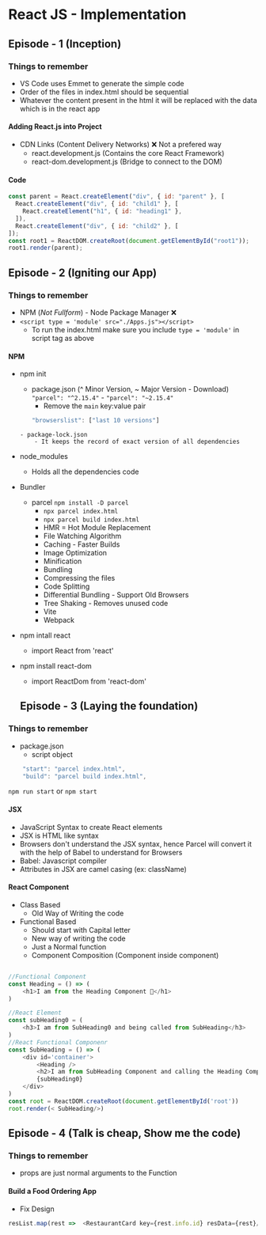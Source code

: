 # React JS - Implementation 

## Episode - 1 (Inception)

### Things to remember
- VS Code uses Emmet to generate the simple code
- Order of the files in index.html should be sequential
- Whatever the content present in the html it will be replaced with the data which is in the react app
#### Adding React.js into Project
- CDN Links (Content Delivery Networks) ❌ Not a prefered way
    - react.development.js (Contains the core React Framework)
    - react-dom.development.js (Bridge to connect to the DOM)
#### Code

```JAVASCRIPT
const parent = React.createElement("div", { id: "parent" }, [
  React.createElement("div", { id: "child1" }, [
    React.createElement("h1", { id: "heading1" },
  ]),
  React.createElement("div", { id: "child2" }, [
]);
const root1 = ReactDOM.createRoot(document.getElementById("root1"));
root1.render(parent);
```

## Episode - 2 (Igniting our App)

### Things to remember
- NPM (*Not Fullform*) - Node Package Manager ❌
- ``` <script type = 'module' src="./Apps.js"></script> ```
  - To run the index.html make sure you include ```type = 'module'``` in script tag as above


#### NPM 
- npm init
    - package.json (^ Minor Version, ~ Major Version - Download) ```"parcel": "^2.15.4"``` - ```"parcel": "~2.15.4"```
      - Remove the ```main``` key:value pair
      ```js
      "browserslist": ["last 10 versions"]
    ```
    - package-lock.json
        - It keeps the record of exact version of all dependencies
- node_modules
    - Holds all the dependencies code
- Bundler
  - parcel ```npm install -D parcel```
      - ```npx parcel index.html```
      - ```npx parcel build index.html```
      - HMR = Hot Module Replacement 
      - File Watching Algorithm 
      - Caching - Faster Builds
      - Image Optimization
      - Minification
      - Bundling
      - Compressing the files
      - Code Splitting
      - Differential Bundling - Support Old Browsers
      - Tree Shaking - Removes unused code
    - Vite
    - Webpack
- npm intall react
  - import React from 'react'
- npm install react-dom
  - import ReactDom from 'react-dom'

  ## Episode - 3 (Laying the foundation)

### Things to remember

- package.json
   - script object
```js 
    "start": "parcel index.html",
    "build": "parcel build index.html",
```
```npm run start``` or ```npm start```

#### JSX
- JavaScript Syntax to create React elements
- JSX is HTML like syntax
- Browsers don't understand the JSX syntax, hence Parcel will convert it with the help of Babel to understand for Browsers
- Babel: Javascript compiler
- Attributes in JSX are camel casing (ex: className)


#### React Component
- Class Based
  - Old Way of Writing the code
- Functional Based
  - Should start with Capital letter
  - New way of writing the code
  - Just a Normal function
  - Component Composition (Component inside component)
```js

//Functional Component
const Heading = () => (
    <h1>I am from the Heading Component 🚀</h1>
)

//React Element
const subHeading0 = (
    <h3>I am from SubHeading0 and being called from SubHeading</h3>
)
//React Functional Componenr
const SubHeading = () => (
    <div id='container'>
        <Heading />
        <h2>I am from SubHeading Component and calling the Heading Component</h2>
        {subHeading0}
    </div>
)
const root = ReactDOM.createRoot(document.getElementById('root'))
root.render(< SubHeading/>)

```

## Episode - 4 (Talk is cheap, Show me the code)

### Things to remember
  - props are just normal arguments to the Function
  
#### Build a Food Ordering App
  - Fix Design
  ```js
  resList.map(rest =>  <RestaurantCard key={rest.info.id} resData={rest}/>)
  ```  
  



